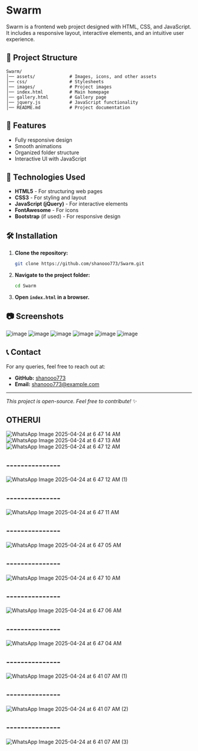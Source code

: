# Swarm

Swarm is a frontend web project designed with HTML, CSS, and JavaScript. It includes a responsive layout, interactive elements, and an intuitive user experience.

## 📂 Project Structure
```
Swarm/
│── assets/             # Images, icons, and other assets
│── css/                # Stylesheets
│── images/             # Project images
│── index.html          # Main homepage
│── gallery.html        # Gallery page
│── jquery.js           # JavaScript functionality
│── README.md           # Project documentation
```

## 🚀 Features
- Fully responsive design
- Smooth animations
- Organized folder structure
- Interactive UI with JavaScript

## 🔧 Technologies Used
- **HTML5** - For structuring web pages
- **CSS3** - For styling and layout
- **JavaScript (jQuery)** - For interactive elements
- **FontAwesome** - For icons
- **Bootstrap** (if used) - For responsive design

## 🛠️ Installation
1. **Clone the repository:**
   ```sh
   git clone https://github.com/shanooo773/Swarm.git
   ```
2. **Navigate to the project folder:**
   ```sh
   cd Swarm
   ```
3. **Open `index.html` in a browser.**

## 📷 Screenshots
![image](https://github.com/user-attachments/assets/0b9f5de0-1c97-4118-8500-bb3453e6451b)
![image](https://github.com/user-attachments/assets/95cd9be8-bf0d-49eb-96fb-16912da07cca)
![image](https://github.com/user-attachments/assets/5a78cbb8-c0b1-474c-8b07-8c55a74faf31)
![image](https://github.com/user-attachments/assets/8a0caca8-e1b7-44ed-a760-309b6c39df83)
![image](https://github.com/user-attachments/assets/72f2ead9-5b13-489c-98f3-03ac19e24c27)
![image](https://github.com/user-attachments/assets/b7e84a6c-0fd9-45f2-b25e-34ab22d33232)

## 📞 Contact
For any queries, feel free to reach out at:
- **GitHub:** [shanooo773](https://github.com/shanooo773)
- **Email:** shanooo773@example.com 

---
*This project is open-source. Feel free to contribute!* ✨


## OTHERUI
![WhatsApp Image 2025-04-24 at 6 47 14 AM](https://github.com/user-attachments/assets/cde205e8-cc30-4289-a598-a3463c273673)
![WhatsApp Image 2025-04-24 at 6 47 13 AM](https://github.com/user-attachments/assets/dda9628a-fc4c-4604-b060-b3f0d9a58093)
![WhatsApp Image 2025-04-24 at 6 47 12 AM](https://github.com/user-attachments/assets/d7709ebc-21c3-4165-9e30-c6ddcb890331)
## ---------------
![WhatsApp Image 2025-04-24 at 6 47 12 AM (1)](https://github.com/user-attachments/assets/1be8cbca-0493-4630-8e06-f654984f9117)
## ---------------
![WhatsApp Image 2025-04-24 at 6 47 11 AM](https://github.com/user-attachments/assets/af2e9521-62d9-47f1-97e6-784178403cb6)
## ---------------
![WhatsApp Image 2025-04-24 at 6 47 05 AM](https://github.com/user-attachments/assets/8ae03591-79ee-4019-99c9-f03b6514cadc)
## ---------------
![WhatsApp Image 2025-04-24 at 6 47 10 AM](https://github.com/user-attachments/assets/b4a45855-aa09-4a28-8b9d-6fb2925c5a28)
## ---------------
![WhatsApp Image 2025-04-24 at 6 47 06 AM](https://github.com/user-attachments/assets/ab9fd688-0e05-4159-84d7-a1bbcabc69fb)
## ---------------
![WhatsApp Image 2025-04-24 at 6 47 04 AM](https://github.com/user-attachments/assets/63926b94-a8da-4cdb-a27b-2fe30f1cd87e)
## ---------------
![WhatsApp Image 2025-04-24 at 6 41 07 AM (1)](https://github.com/user-attachments/assets/2e971ca3-7345-4b21-ba64-77d499c8654a)
## ---------------
![WhatsApp Image 2025-04-24 at 6 41 07 AM (2)](https://github.com/user-attachments/assets/60733228-0d31-46d2-9303-5445436d4533)
## ---------------
![WhatsApp Image 2025-04-24 at 6 41 07 AM (3)](https://github.com/user-attachments/assets/58077bdf-c54f-434c-97d3-dc5df0a35bd8)


















